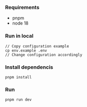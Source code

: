 
### Requirements
- pnpm
- node 18

### Run in local
```
// Copy configuration example
cp env.example .env
// Change configuration accordingly
```

### Install dependencis
```
pnpm install
```

### Run
```
pnpm run dev
```